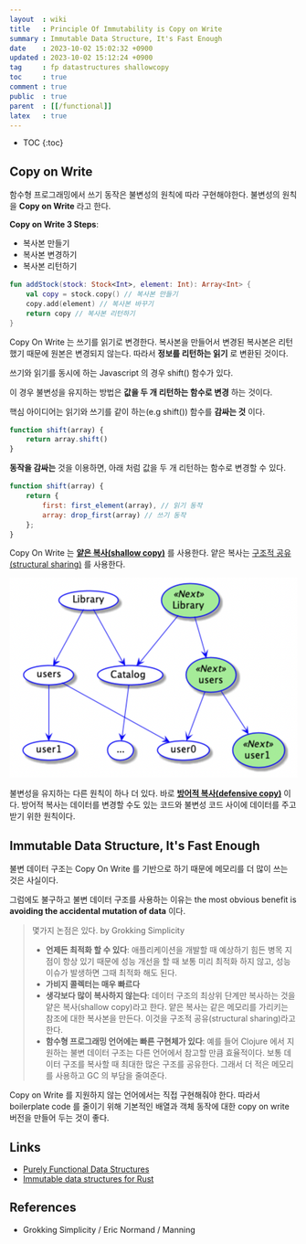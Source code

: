 ```yaml
---
layout  : wiki
title   : Principle Of Immutability is Copy on Write
summary : Immutable Data Structure, It's Fast Enough
date    : 2023-10-02 15:02:32 +0900
updated : 2023-10-02 15:12:24 +0900
tag     : fp datastructures shallowcopy
toc     : true
comment : true
public  : true
parent  : [[/functional]]
latex   : true
---
```

* TOC
{:toc}

## Copy on Write

함수형 프로그래밍에서 쓰기 동작은 불변성의 원칙에 따라 구현해야한다. 불변성의 원칙을 __Copy on Write__ 라고 한다.

__Copy on Write 3 Steps__:
- 복사본 만들기
- 복사본 변경하기
- 복사본 리턴하기

```kotlin
fun addStock(stock: Stock<Int>, element: Int): Array<Int> {
    val copy = stock.copy() // 복사본 만들기 
    copy.add(element) // 복사본 바꾸기
    return copy // 복사본 리턴하기
}
```

Copy On Write 는 쓰기를 읽기로 변경한다. 복사본을 만들어서 변경된 복사본은 리턴했기 때문에 원본은 변경되지 않는다.
따라서 __정보를 리턴하는 읽기__ 로 변환된 것이다.

쓰기와 읽기를 동시에 하는 Javascript 의 경우 shift() 함수가 있다. 

이 경우 불변성을 유지하는 방법은 __값을 두 개 리턴하는 함수로 변경__ 하는 것이다.

핵심 아이디어는 읽기와 쓰기를 같이 하는(e.g shift()) 함수를 __감싸는 것__ 이다.

```javascript
function shift(array) {
    return array.shift()
}
```

__동작을 감싸는__ 것을 이용하면, 아래 처럼 값을 두 개 리턴하는 함수로 변경할 수 있다.

```javascript
function shift(array) {
    return {
        first: first_element(array), // 읽기 동작
        array: drop_first(array) // 쓰기 동작
    };
}
```

Copy On Write 는 __[얕은 복사(shallow copy)](https://www.baeldung.com/kotlin/deep-copy-data-class)__ 를 사용한다. 얕은 복사는 [구조적 공유(structural sharing)](https://blog.klipse.tech/javascript/2021/02/26/structural-sharing-in-javascript.html) 를 사용한다.

![](/resource/wiki/functional-copy-on-write/shallow-copy.png)

불변성을 유지하는 다른 원칙이 하나 더 있다. 바로 __[방어적 복사(defensive copy)](https://baekjungho.github.io/wiki/functional/functional-defensive-copy/)__ 이다. 방어적 복사는 데이터를 변경할 수도 있는 코드와 불변성 코드 사이에 데이터를 주고 받기 위한 원칙이다.

## Immutable Data Structure, It's Fast Enough

불변 데이터 구조는 Copy On Write 를 기반으로 하기 때문에 메모리를 더 많이 쓰는 것은 사실이다.

그럼에도 불구하고 불변 데이터 구조를 사용하는 이유는 the most obvious benefit is __avoiding the accidental mutation of data__ 이다.

> 몇가지 논점은 있다. by Grokking Simplicity
>
> - __언제든 최적화 할 수 있다__: 애플리케이션을 개발할 때 예상하기 힘든 병목 지점이 항상 있기 때문에 성능 개선을 할 때 보통 미리 최적화 하지 않고, 성능 이슈가 발생하면 그때 최적화 해도 된다.
> - __가비지 콜렉터는 매우 빠르다__ 
> - __생각보다 많이 복사하지 않는다__: 데이터 구조의 최상위 단계만 복사하는 것을 얕은 복사(shallow copy)라고 한다. 얕은 복사는 같은 메모리를 가리키는 참조에 대한 복사본을 만든다. 이것을 구조적 공유(structural sharing)라고 한다.
> - __함수형 프로그래밍 언어에는 빠른 구현체가 있다__: 예를 들어 Clojure 에서 지원하는 불변 데이터 구조는 다른 언어에서 참고할 만큼 효율적이다. 보통 데이터 구조를 복사할 때 최대한 많은 구조를 공유한다. 그래서 더 적은 메모리를 사용하고 GC 의 부담을 줄여준다.

Copy on Write 를 지원하지 않는 언어에서는 직접 구현해줘야 한다. 따라서 boilerplate code 를 줄이기 위해 기본적인 배열과 객체 동작에 대한 copy on write 버전을 만들어 두는 것이 좋다.

## Links

- [Purely Functional Data Structures](https://citeseerx.ist.psu.edu/viewdoc/download?doi=10.1.1.64.3080&rep=rep1&type=pdf)
- [Immutable data structures for Rust](https://docs.rs/im/latest/im/)

## References

- Grokking Simplicity / Eric Normand / Manning